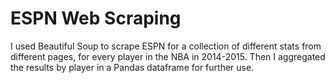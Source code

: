 # ESPN Web Scraping

I used Beautiful Soup to scrape ESPN for a collection of different stats from different pages, for every player in the NBA in 2014-2015. Then I aggregated the results by player in a Pandas dataframe for further use.